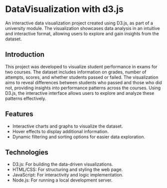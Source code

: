 # DataVisualization with d3.js

An interactive data visualization project created using D3.js, as part of a university module. The visualization showcases data analysis in an intuitive and interactive format, allowing users to explore and gain insights from the dataset.

## Introduction
This project was developed to visualize student performance in exams for two courses. The dataset includes information on grades, number of attempts, scores, and whether students passed or failed. The visualization aims to reveal differences between students who passed and those who did not, providing insights into performance patterns across the courses. Using D3.js, the interactive interface allows users to explore and analyze these patterns effectively.

## Features 
- Interactive charts and graphs to visualize the dataset.
- Hover effects to display additional information.
- Dynamic filtering and sorting options for easier data exploration.

## Technologies
- D3.js: For building the data-driven visualizations.
- HTML/CSS: For structuring and styling the web page.
- JavaScript: For interactivity and logic implementation.
- Node.js: For running a local development server.
